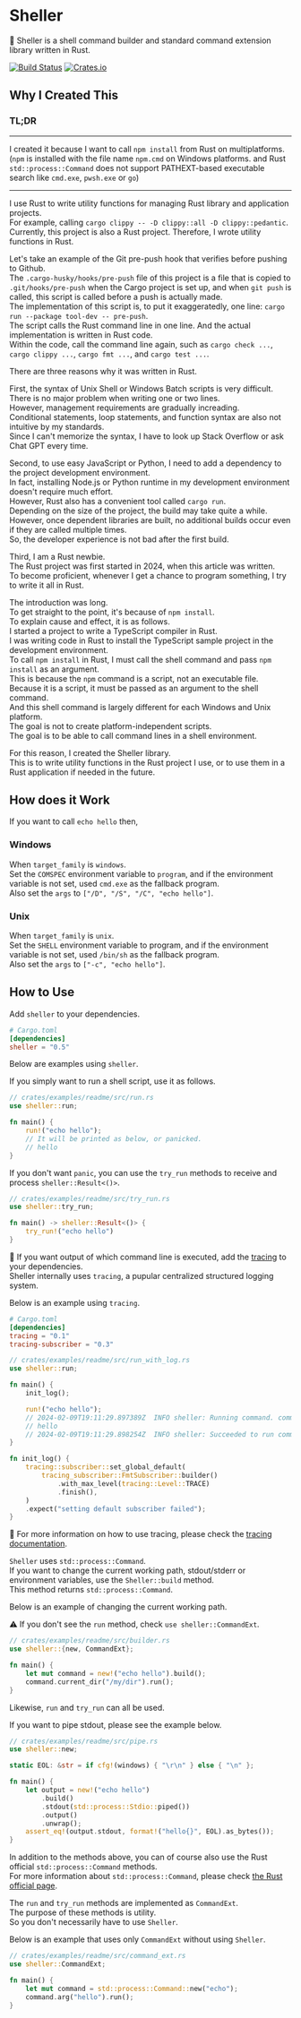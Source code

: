 # Sheller

🐚 Sheller is a shell command builder and standard command extension library written in Rust.  

[![Build Status][actions-badge]][actions-url]
[![Crates.io][crates-badge]][crates-url]

[actions-badge]: https://github.com/oneofthezombies/sheller/workflows/CI/badge.svg
[actions-url]: https://github.com/oneofthezombies/sheller/actions?query=workflow?CI+branch=main
[crates-badge]: https://img.shields.io/crates/v/sheller.svg
[crates-url]: https://crates.io/crates/sheller

## Why I Created This

### TL;DR  

---

I created it because I want to call `npm install` from Rust on multiplatforms.  
(`npm` is installed with the file name `npm.cmd` on Windows platforms. and Rust `std::process::Command` does not support PATHEXT-based executable search like `cmd.exe`, `pwsh.exe` or `go`)

--- 

I use Rust to write utility functions for managing Rust library and application projects.  
For example, calling `cargo clippy -- -D clippy::all -D clippy::pedantic`.  
Currently, this project is also a Rust project. Therefore, I wrote utility functions in Rust.  

Let's take an example of the Git pre-push hook that verifies before pushing to Github.  
The `.cargo-husky/hooks/pre-push` file of this project is a file that is copied to `.git/hooks/pre-push` when the Cargo project is set up, and when `git push` is called, this script is called before a push is actually made.  
The implementation of this script is, to put it exaggeratedly, one line: `cargo run --package tool-dev -- pre-push`.  
The script calls the Rust command line in one line. And the actual implementation is written in Rust code.  
Within the code, call the command line again, such as `cargo check ...`, `cargo clippy ...`, `cargo fmt ...`, and `cargo test ...`.  

There are three reasons why it was written in Rust.  

First, the syntax of Unix Shell or Windows Batch scripts is very difficult.  
There is no major problem when writing one or two lines.  
However, management requirements are gradually increading.  
Conditional statements, loop statements, and function syntax are also not intuitive by my standards.  
Since I can't memorize the syntax, I have to look up Stack Overflow or ask Chat GPT every time.  

Second, to use easy JavaScript or Python, I need to add a dependency to the project development environment.  
In fact, installing Node.js or Python runtime in my development environment doesn't require much effort.  
However, Rust also has a convenient tool called `cargo run`.  
Depending on the size of the project, the build may take quite a while.  
However, once dependent libraries are built, no additional builds occur even if they are called multiple times.  
So, the developer experience is not bad after the first build.  

Third, I am a Rust newbie.  
The Rust project was first started in 2024, when this article was written.  
To become proficient, whenever I get a chance to program something, I try to write it all in Rust.  

The introduction was long.  
To get straight to the point, it's because of `npm install`.  
To explain cause and effect, it is as follows.  
I started a project to write a TypeScript compiler in Rust.  
I was writing code in Rust to install the TypeScript sample project in the development environment.  
To call `npm install` in Rust, I must call the shell command and pass `npm install` as an argument.  
This is because the `npm` command is a script, not an executable file.  
Because it is a script, it must be passed as an argument to the shell command.  
And this shell command is largely different for each Windows and Unix platform.  
The goal is not to create platform-independent scripts.  
The goal is to be able to call command lines in a shell environment.  

For this reason, I created the Sheller library.  
This is to write utility functions in the Rust project I use, or to use them in a Rust application if needed in the future.  

## How does it Work

If you want to call `echo hello` then,

### Windows  

When `target_family` is `windows`.  
Set the `COMSPEC` environment variable to `program`, and if the environment variable is not set, used `cmd.exe` as the fallback program.  
Also set the `args` to `["/D", "/S", "/C", "echo hello"]`.  

### Unix

When `target_family` is `unix`.  
Set the `SHELL` environment variable to program, and if the environment variable is not set, used `/bin/sh` as the fallback program.  
Also set the `args` to `["-c", "echo hello"]`.

## How to Use

Add `sheller` to your dependencies.

```toml
# Cargo.toml
[dependencies]
sheller = "0.5"
```

Below are examples using `sheller`.  

If you simply want to run a shell script, use it as follows.  

```rust
// crates/examples/readme/src/run.rs
use sheller::run;

fn main() {
    run!("echo hello");
    // It will be printed as below, or panicked.
    // hello
}
```

If you don't want `panic`, you can use the `try_run` methods to receive and process `sheller::Result<()>`.  

```rust
// crates/examples/readme/src/try_run.rs
use sheller::try_run;

fn main() -> sheller::Result<()> {
    try_run!("echo hello")
}
```

📢 If you want output of which command line is executed, add the [tracing](https://github.com/tokio-rs/tracing) to your dependencies.  
Sheller internally uses `tracing`, a pupular centralized structured logging system.  

Below is an example using `tracing`.

```toml
# Cargo.toml
[dependencies]
tracing = "0.1"
tracing-subscriber = "0.3"
```

```rust
// crates/examples/readme/src/run_with_log.rs
use sheller::run;

fn main() {
    init_log();

    run!("echo hello");
    // 2024-02-09T19:11:29.897389Z  INFO sheller: Running command. command="/bin/bash" "-c" "echo hello"
    // hello
    // 2024-02-09T19:11:29.898254Z  INFO sheller: Succeeded to run command with zero exit code. command="/bin/bash" "-c" "echo hello"
}

fn init_log() {
    tracing::subscriber::set_global_default(
        tracing_subscriber::FmtSubscriber::builder()
            .with_max_level(tracing::Level::TRACE)
            .finish(),
    )
    .expect("setting default subscriber failed");
}
```

👀 For more information on how to use tracing, please check the [tracing documentation](https://docs.rs/tracing/latest/tracing/index.html).

`Sheller` uses `std::process::Command`.  
If you want to change the current working path, stdout/stderr or environment variables, use the `Sheller::build` method.  
This method returns `std::process::Command`.  

Below is an example of changing the current working path.  

⚠️ If you don't see the `run` method, check `use sheller::CommandExt`.  

```rust
// crates/examples/readme/src/builder.rs
use sheller::{new, CommandExt};

fn main() {
    let mut command = new!("echo hello").build();
    command.current_dir("/my/dir").run();
}
```

Likewise, `run` and `try_run` can all be used.  

If you want to pipe stdout, please see the example below.  

```rust
// crates/examples/readme/src/pipe.rs
use sheller::new;

static EOL: &str = if cfg!(windows) { "\r\n" } else { "\n" };

fn main() {
    let output = new!("echo hello")
        .build()
        .stdout(std::process::Stdio::piped())
        .output()
        .unwrap();
    assert_eq!(output.stdout, format!("hello{}", EOL).as_bytes());
}
```

In addition to the methods above, you can of course also use the Rust official `std::process::Command` methods.  
For more information about `std::process::Command`, please check [the Rust official page](https://doc.rust-lang.org/std/process/struct.Command.html).  

The `run` and `try_run` methods are implemented as `CommandExt`.  
The purpose of these methods is utility.  
So you don't necessarily have to use `Sheller`.  

Below is an example that uses only `CommandExt` without using `Sheller`.  

```rust
// crates/examples/readme/src/command_ext.rs
use sheller::CommandExt;

fn main() {
    let mut command = std::process::Command::new("echo");
    command.arg("hello").run();
}
```
